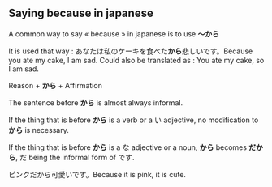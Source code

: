 ## Saying because in japanese

A common way to say « because » in japanese is to use **～から**

It is used that way : あなたは私のケーキを食べた**から**悲しいです。Because you ate my cake, I am sad. Could also be translated as : You ate my cake, so I am sad.

Reason + **から** + Affirmation

The sentence before **から** is almost always informal.

If the thing that is before **から** is a verb or a い adjective, no modification to **から** is necessary.

If the thing that is before **から** is a な adjective or a noun, **から** becomes **だから**, だ being the informal form of です.

ピンクだから可愛いです。Because it is pink, it is cute.

